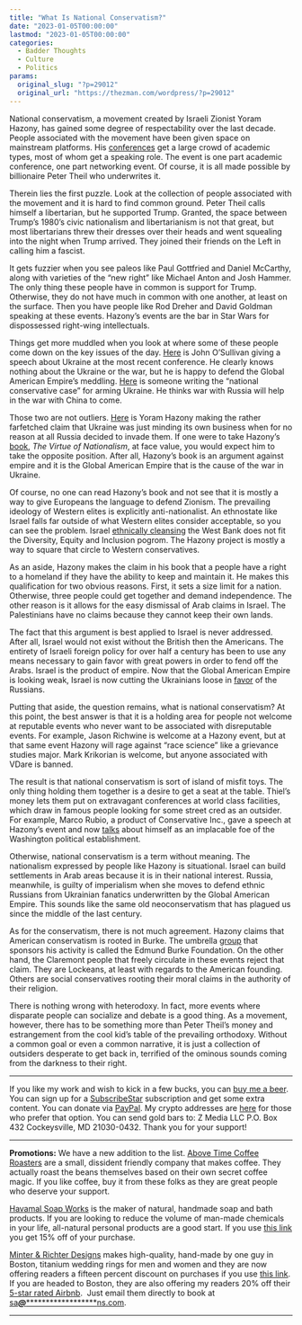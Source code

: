 ```yaml
---
title: "What Is National Conservatism?"
date: "2023-01-05T00:00:00"
lastmod: "2023-01-05T00:00:00"
categories:
  - Badder Thoughts
  - Culture
  - Politics
params:
  original_slug: "?p=29012"
  original_url: "https://thezman.com/wordpress/?p=29012"
---
```


National conservatism, a movement created by Israeli Zionist Yoram
Hazony, has gained some degree of respectability over the last decade.
People associated with the movement have been given space on mainstream
platforms. His
<a href="https://nationalconservatism.org/natcon-3-2022/" rel="noopener"
target="_blank">conferences</a> get a large crowd of academic types,
most of whom get a speaking role. The event is one part academic
conference, one part networking event. Of course, it is all made
possible by billionaire Peter Theil who underwrites it.

Therein lies the first puzzle. Look at the collection of people
associated with the movement and it is hard to find common ground. Peter
Theil calls himself a libertarian, but he supported Trump. Granted, the
space between Trump’s 1980’s civic nationalism and libertarianism is not
that great, but most libertarians threw their dresses over their heads
and went squealing into the night when Trump arrived. They joined their
friends on the Left in calling him a fascist.

It gets fuzzier when you see paleos like Paul Gottfried and Daniel
McCarthy, along with varieties of the “new right” like Michael Anton and
Josh Hammer. The only thing these people have in common is support for
Trump. Otherwise, they do not have much in common with one another, at
least on the surface. Then you have people like Rod Dreher and David
Goldman speaking at these events. Hazony’s events are the bar in Star
Wars for dispossessed right-wing intellectuals.

Things get more muddled when you look at where some of these people come
down on the key issues of the day.
<a href="https://www.youtube.com/watch?v=l9qTvZjxBdM" rel="noopener"
target="_blank">Here</a> is John O’Sullivan giving a speech about
Ukraine at the most recent conference. He clearly knows nothing about
the Ukraine or the war, but he is happy to defend the Global American
Empire’s meddling. <a
href="https://amgreatness.com/2022/12/29/a-national-conservative-case-for-arming-ukraine/"
rel="noopener" target="_blank">Here</a> is someone writing the “national
conservative case” for arming Ukraine. He thinks war with Russia will
help in the war with China to come.

Those two are not outliers. <a
href="https://www.amazon.com/Virtue-Nationalism-Yoram-Hazony-ebook/dp/B078W5XGZG/"
rel="noopener" target="_blank">Here</a> is Yoram Hazony making the
rather farfetched claim that Ukraine was just minding its own business
when for no reason at all Russia decided to invade them. If one were to
take Hazony’s <a
href="https://www.amazon.com/Virtue-Nationalism-Yoram-Hazony-ebook/dp/B078W5XGZG/"
rel="noopener" target="_blank">book</a>, *The Virtue of Nationalism*, at
face value, you would expect him to take the opposite position. After
all, Hazony’s book is an argument against empire and it is the Global
American Empire that is the cause of the war in Ukraine.

Of course, no one can read Hazony’s book and not see that it is mostly a
way to give Europeans the language to defend Zionism. The prevailing
ideology of Western elites is explicitly anti-nationalist. An ethnostate
like Israel falls far outside of what Western elites consider
acceptable, so you can see the problem. Israel <a
href="https://www.jpost.com/israel-news/politics-and-diplomacy/article-718898"
rel="noopener" target="_blank">ethnically cleansing</a> the West Bank
does not fit the Diversity, Equity and Inclusion pogrom. The Hazony
project is mostly a way to square that circle to Western conservatives.

As an aside, Hazony makes the claim in his book that a people have a
right to a homeland if they have the ability to keep and maintain it. He
makes this qualification for two obvious reasons. First, it sets a size
limit for a nation. Otherwise, three people could get together and
demand independence. The other reason is it allows for the easy
dismissal of Arab claims in Israel. The Palestinians have no claims
because they cannot keep their own lands.

The fact that this argument is best applied to Israel is never
addressed. After all, Israel would not exist without the British then
the Americans. The entirety of Israeli foreign policy for over half a
century has been to use any means necessary to gain favor with great
powers in order to fend off the Arabs. Israel is the product of empire.
Now that the Global American Empire is looking weak, Israel is now
cutting the Ukrainians loose in <a
href="https://www.axios.com/2023/01/04/israel-foreign-minister-cohen-russia-ukraine-lavrov"
rel="noopener" target="_blank">favor</a> of the Russians.

Putting that aside, the question remains, what is national conservatism?
At this point, the best answer is that it is a holding area for people
not welcome at reputable events who never want to be associated with
disreputable events. For example, Jason Richwine is welcome at a Hazony
event, but at that same event Hazony will rage against “race science”
like a grievance studies major. Mark Krikorian is welcome, but anyone
associated with VDare is banned.

The result is that national conservatism is sort of island of misfit
toys. The only thing holding them together is a desire to get a seat at
the table. Thiel’s money lets them put on extravagant conferences at
world class facilities, which draw in famous people looking for some
street cred as an outsider. For example, Marco Rubio, a product of
Conservative Inc., gave a speech at Hazony’s event and now <a
href="https://www.theamericanconservative.com/my-plan-for-american-renewal/"
rel="noopener" target="_blank">talks</a> about himself as an implacable
foe of the Washington political establishment.

Otherwise, national conservatism is a term without meaning. The
nationalism expressed by people like Hazony is situational. Israel can
build settlements in Arab areas because it is in their national
interest. Russia, meanwhile, is guilty of imperialism when she moves to
defend ethnic Russians from Ukrainian fanatics underwritten by the
Global American Empire. This sounds like the same old neoconservatism
that has plagued us since the middle of the last century.

As for the conservatism, there is not much agreement. Hazony claims that
American conservatism is rooted in Burke. The umbrella
<a href="https://burke.foundation/" rel="noopener"
target="_blank">group</a> that sponsors his activity is called the
Edmund Burke Foundation. On the other hand, the Claremont people that
freely circulate in these events reject that claim. They are Lockeans,
at least with regards to the American founding. Others are social
conservatives rooting their moral claims in the authority of their
religion.

There is nothing wrong with heterodoxy. In fact, more events where
disparate people can socialize and debate is a good thing. As a
movement, however, there has to be something more than Peter Theil’s
money and estrangement from the cool kid’s table of the prevailing
orthodoxy. Without a common goal or even a common narrative, it is just
a collection of outsiders desperate to get back in, terrified of the
ominous sounds coming from the darkness to their right.

------------------------------------------------------------------------

If you like my work and wish to kick in a few bucks, you can
<a href="https://www.buymeacoffee.com/mujolulu" rel="noopener"
target="_blank">buy me a beer</a>. You can sign up for a
<a href="https://www.subscribestar.com/the-z-blog" rel="noopener"
target="_blank">SubscribeStar</a> subscription and get some extra
content. You can donate via <a
href="https://www.paypal.com/donate/?cmd=_s-xclick&amp;hosted_button_id=UDAS2Q8JYA6CN&amp;source=url"
rel="noopener" target="_blank">PayPal</a>. My crypto addresses are
<a href="https://thezman.com/wordpress/?page_id=22713" rel="noopener"
target="_blank">here</a> for those who prefer that option. You can send
gold bars to: Z Media LLC P.O. Box 432 Cockeysville, MD 21030-0432.
Thank you for your support!

------------------------------------------------------------------------

**Promotions:** We have a new addition to the list.
<a href="https://abovetimecoffee.com/" rel="noopener"
target="_blank">Above Time Coffee Roasters</a> are a small, dissident
friendly company that makes coffee. They actually roast the beans
themselves based on their own secret coffee magic. If you like coffee,
buy it from these folks as they are great people who deserve your
support.

<a href="https://havamalsoapworks.com/" rel="noopener"
target="_blank">Havamal Soap Works</a> is the maker of natural, handmade
soap and bath products. If you are looking to reduce the volume of
man-made chemicals in your life, all-natural personal products are a
good start. If you use
<a href="https://havamalsoapworks.com/discount/ZMAN" rel="noopener"
target="_blank">this link</a> you get 15% off of your purchase.

<a href="https://www.minterandrichterdesigns.com/"
rel="noreferrer nofollow noopener" target="_blank">Minter &amp; Richter
Designs</a> makes high-quality, hand-made by one guy in Boston, titanium
wedding rings for men and women and they are now offering readers a
fifteen percent discount on purchases if you use
<a href="https://www.minterandrichterdesigns.com/discount/ZMAN"
rel="noreferrer nofollow noopener" target="_blank">this link</a>.
<span class="highlight"><span class="colour"><span class="font"><span class="size">If
you are headed to Boston, they are also offering my readers 20% off
their <a
href="https://www.airbnb.com/users/7988017/listings?user_id=7988017&amp;s=3"
rel="noopener noreferrer" target="_blank">5-star rated Airbnb</a>.  Just
email them directly to book at
<a href="mailto:sa***@*********************ns.com"
data-original-string="tWxDUqSfMYgpLKyr7BFa3A==cb7RLYo7xLTkXSA+SbhvxDEAfpMX4X6ms5CwyRjECFdxX4hz78Owulr6q+3FDoHL+93"><span
class="apbct-email-encoder"
data-original-string="kau44eXRX4NpgA60kHvouw==cb72Bol3dB9HMpyAk8EDwGGX8eRBKt424cRjO/Zd0qB8otbU4++zfiGpBgDfkW1QTSA"
title="This contact has been encoded by Anti-Spam by CleanTalk. Click to decode. To finish the decoding make sure that JavaScript is enabled in your browser.">sa<span
class="apbct-blur">***</span>@<span
class="apbct-blur">*********************</span>ns.com</span></a>.</span></span></span></span>

------------------------------------------------------------------------
